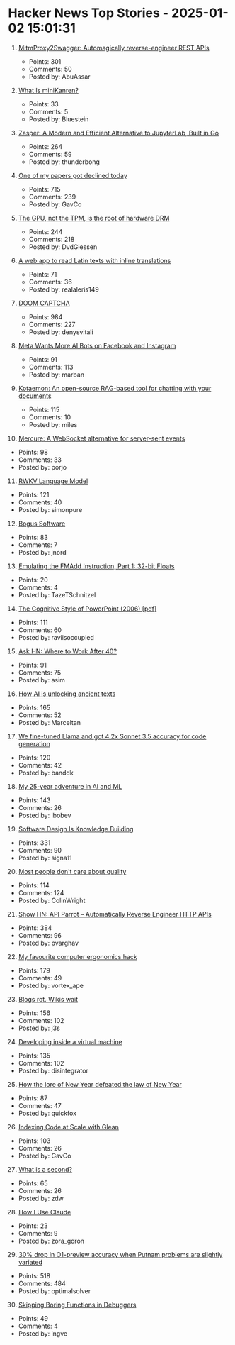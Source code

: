 # Hacker News Top Stories - 2025-01-02 15:01:31

1. [MitmProxy2Swagger: Automagically reverse-engineer REST APIs](https://github.com/alufers/mitmproxy2swagger)
   - Points: 301
   - Comments: 50
   - Posted by: AbuAssar

2. [What Is miniKanren?](http://minikanren.org/)
   - Points: 33
   - Comments: 5
   - Posted by: Bluestein

3. [Zasper: A Modern and Efficient Alternative to JupyterLab, Built in Go](https://github.com/zasper-io/zasper)
   - Points: 264
   - Comments: 59
   - Posted by: thunderbong

4. [One of my papers got declined today](https://mathstodon.xyz/@tao/113721192051328193)
   - Points: 715
   - Comments: 239
   - Posted by: GavCo

5. [The GPU, not the TPM, is the root of hardware DRM](https://mjg59.dreamwidth.org/70954.html)
   - Points: 244
   - Comments: 218
   - Posted by: DvdGiessen

6. [A web app to read Latin texts with inline translations](https://adi.earth/apps/duplex/)
   - Points: 71
   - Comments: 36
   - Posted by: realaleris149

7. [DOOM CAPTCHA](https://doom-captcha.vercel.app/)
   - Points: 984
   - Comments: 227
   - Posted by: denysvitali

8. [Meta Wants More AI Bots on Facebook and Instagram](https://nymag.com/intelligencer/article/meta-wants-more-ai-bots-on-facebook-and-instagram.html)
   - Points: 91
   - Comments: 113
   - Posted by: marban

9. [Kotaemon: An open-source RAG-based tool for chatting with your documents](https://github.com/Cinnamon/kotaemon)
   - Points: 115
   - Comments: 10
   - Posted by: miles

10. [Mercure: A WebSocket alternative for server-sent events](https://github.com/dunglas/mercure)
   - Points: 98
   - Comments: 33
   - Posted by: porjo

11. [RWKV Language Model](https://www.rwkv.com/)
   - Points: 121
   - Comments: 40
   - Posted by: simonpure

12. [Bogus Software](https://minesweepergame.com/history/bogus-software.php)
   - Points: 83
   - Comments: 7
   - Posted by: jnord

13. [Emulating the FMAdd Instruction, Part 1: 32-bit Floats](https://drilian.com/posts/2025.01.01-emulating-the-fmadd-instruction-part-1-32-bit-floats/)
   - Points: 20
   - Comments: 4
   - Posted by: TazeTSchnitzel

14. [The Cognitive Style of PowerPoint (2006) [pdf]](https://www.inf.ed.ac.uk/teaching/courses/pi/2016_2017/phil/tufte-powerpoint.pdf)
   - Points: 111
   - Comments: 60
   - Posted by: raviisoccupied

15. [Ask HN: Where to Work After 40?](undefined)
   - Points: 91
   - Comments: 75
   - Posted by: asim

16. [How AI is unlocking ancient texts](https://www.nature.com/articles/d41586-024-04161-z)
   - Points: 165
   - Comments: 52
   - Posted by: Marceltan

17. [We fine-tuned Llama and got 4.2x Sonnet 3.5 accuracy for code generation](https://finecodex.com/)
   - Points: 120
   - Comments: 42
   - Posted by: banddk

18. [My 25-year adventure in AI and ML](https://austinhenley.com/blog/25yearsofai.html)
   - Points: 143
   - Comments: 26
   - Posted by: ibobev

19. [Software Design Is Knowledge Building](https://olano.dev/blog/software-design-is-knowledge-building/)
   - Points: 331
   - Comments: 90
   - Posted by: signa11

20. [Most people don't care about quality](https://shkspr.mobi/blog/2024/12/most-people-dont-care-about-quality/)
   - Points: 114
   - Comments: 124
   - Posted by: ColinWright

21. [Show HN: API Parrot – Automatically Reverse Engineer HTTP APIs](https://apiparrot.com/)
   - Points: 384
   - Comments: 96
   - Posted by: pvarghav

22. [My favourite computer ergonomics hack](https://blog.jacobvosmaer.nl/0036-beeper/)
   - Points: 179
   - Comments: 49
   - Posted by: vortex_ape

23. [Blogs rot. Wikis wait](https://j3s.sh/thought/blogs-rot-wikis-wait.html)
   - Points: 156
   - Comments: 102
   - Posted by: j3s

24. [Developing inside a virtual machine](https://blog.disintegrator.dev/posts/dev-virtual-machine/)
   - Points: 135
   - Comments: 102
   - Posted by: disintegrator

25. [How the lore of New Year defeated the law of New Year](https://davidallengreen.com/2025/01/how-the-lore-of-new-year-defeated-the-law-of-new-year-how-the-english-state-gave-up-on-insisting-the-new-year-started-on-25-march/)
   - Points: 87
   - Comments: 47
   - Posted by: quickfox

26. [Indexing Code at Scale with Glean](https://engineering.fb.com/2024/12/19/developer-tools/glean-open-source-code-indexing/)
   - Points: 103
   - Comments: 26
   - Posted by: GavCo

27. [What is a second?](https://www.johndcook.com/blog/2024/12/29/what-exactly-is-a-second/)
   - Points: 65
   - Comments: 26
   - Posted by: zdw

28. [How I Use Claude](https://borretti.me/article/how-i-use-claude)
   - Points: 23
   - Comments: 9
   - Posted by: zora_goron

29. [30% drop in O1-preview accuracy when Putnam problems are slightly variated](https://openreview.net/forum?id=YXnwlZe0yf&noteId=yrsGpHd0Sf)
   - Points: 518
   - Comments: 484
   - Posted by: optimalsolver

30. [Skipping Boring Functions in Debuggers](https://maskray.me/blog/2024-12-30-skipping-boring-functions-in-debuggers)
   - Points: 49
   - Comments: 4
   - Posted by: ingve

